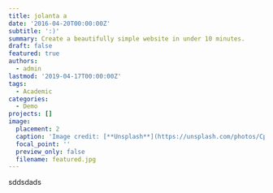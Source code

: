 ```yaml
---
title: jolanta a
date: '2016-04-20T00:00:00Z'
subtitle: ':)'
summary: Create a beautifully simple website in under 10 minutes.
draft: false
featured: true
authors:
  - admin
lastmod: '2019-04-17T00:00:00Z'
tags:
  - Academic
categories:
  - Demo
projects: []
image:
  placement: 2
  caption: 'Image credit: [**Unsplash**](https://unsplash.com/photos/CpkOjOcXdUY)'
  focal_point: ''
  preview_only: false
  filename: featured.jpg
---
```

sddsdads